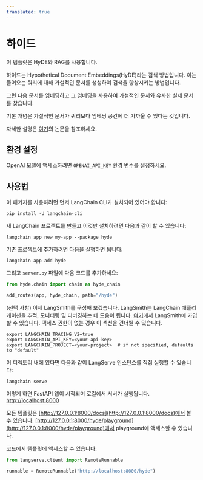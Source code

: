 ```yaml
---
translated: true
---
```


# 하이드

이 템플릿은 HyDE와 RAG를 사용합니다.

하이드는 Hypothetical Document Embeddings(HyDE)라는 검색 방법입니다. 이는 들어오는 쿼리에 대해 가설적인 문서를 생성하여 검색을 향상시키는 방법입니다.

그런 다음 문서를 임베딩하고 그 임베딩을 사용하여 가설적인 문서와 유사한 실제 문서를 찾습니다.

기본 개념은 가설적인 문서가 쿼리보다 임베딩 공간에 더 가까울 수 있다는 것입니다.

자세한 설명은 [여기](https://arxiv.org/abs/2212.10496)의 논문을 참조하세요.

## 환경 설정

OpenAI 모델에 액세스하려면 `OPENAI_API_KEY` 환경 변수를 설정하세요.

## 사용법

이 패키지를 사용하려면 먼저 LangChain CLI가 설치되어 있어야 합니다:

```shell
pip install -U langchain-cli
```

새 LangChain 프로젝트를 만들고 이것만 설치하려면 다음과 같이 할 수 있습니다:

```shell
langchain app new my-app --package hyde
```

기존 프로젝트에 추가하려면 다음을 실행하면 됩니다:

```shell
langchain app add hyde
```

그리고 `server.py` 파일에 다음 코드를 추가하세요:

```python
from hyde.chain import chain as hyde_chain

add_routes(app, hyde_chain, path="/hyde")
```

(선택 사항) 이제 LangSmith를 구성해 보겠습니다.
LangSmith는 LangChain 애플리케이션을 추적, 모니터링 및 디버깅하는 데 도움이 됩니다.
[여기](https://smith.langchain.com/)에서 LangSmith에 가입할 수 있습니다.
액세스 권한이 없는 경우 이 섹션을 건너뛸 수 있습니다.

```shell
export LANGCHAIN_TRACING_V2=true
export LANGCHAIN_API_KEY=<your-api-key>
export LANGCHAIN_PROJECT=<your-project>  # if not specified, defaults to "default"
```

이 디렉토리 내에 있다면 다음과 같이 LangServe 인스턴스를 직접 실행할 수 있습니다:

```shell
langchain serve
```

이렇게 하면 FastAPI 앱이 시작되며 로컬에서 서버가 실행됩니다.
[http://localhost:8000](http://localhost:8000)

모든 템플릿은 [http://127.0.0.1:8000/docs](http://127.0.0.1:8000/docs)에서 볼 수 있습니다.
[http://127.0.0.1:8000/hyde/playground](http://127.0.0.1:8000/hyde/playground)에서 playground에 액세스할 수 있습니다.

코드에서 템플릿에 액세스할 수 있습니다:

```python
from langserve.client import RemoteRunnable

runnable = RemoteRunnable("http://localhost:8000/hyde")
```
